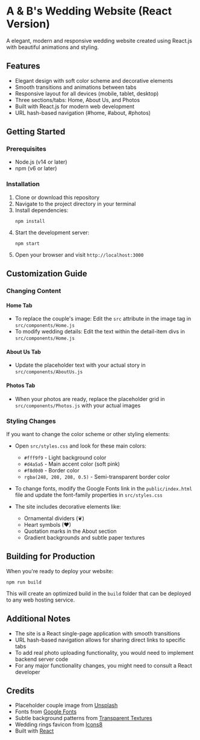 # A & B's Wedding Website (React Version)

A elegant, modern and responsive wedding website created using React.js with beautiful animations and styling.

## Features

- Elegant design with soft color scheme and decorative elements
- Smooth transitions and animations between tabs
- Responsive layout for all devices (mobile, tablet, desktop)
- Three sections/tabs: Home, About Us, and Photos
- Built with React.js for modern web development
- URL hash-based navigation (#home, #about, #photos)

## Getting Started

### Prerequisites

- Node.js (v14 or later)
- npm (v6 or later)

### Installation

1. Clone or download this repository
2. Navigate to the project directory in your terminal
3. Install dependencies:
   ```
   npm install
   ```
4. Start the development server:
   ```
   npm start
   ```
5. Open your browser and visit `http://localhost:3000`

## Customization Guide

### Changing Content

#### Home Tab
- To replace the couple's image: Edit the `src` attribute in the image tag in `src/components/Home.js`
- To modify wedding details: Edit the text within the detail-item divs in `src/components/Home.js`

#### About Us Tab
- Update the placeholder text with your actual story in `src/components/AboutUs.js`

#### Photos Tab
- When your photos are ready, replace the placeholder grid in `src/components/Photos.js` with your actual images

### Styling Changes

If you want to change the color scheme or other styling elements:

- Open `src/styles.css` and look for these main colors:
  - `#fff9f9` - Light background color
  - `#d4a5a5` - Main accent color (soft pink)
  - `#f8d0d0` - Border color
  - `rgba(248, 208, 208, 0.5)` - Semi-transparent border color

- To change fonts, modify the Google Fonts link in the `public/index.html` file and update the font-family properties in `src/styles.css`

- The site includes decorative elements like:
  - Ornamental dividers (❦)
  - Heart symbols (♥)
  - Quotation marks in the About section
  - Gradient backgrounds and subtle paper textures

## Building for Production

When you're ready to deploy your website:

```
npm run build
```

This will create an optimized build in the `build` folder that can be deployed to any web hosting service.

## Additional Notes

- The site is a React single-page application with smooth transitions
- URL hash-based navigation allows for sharing direct links to specific tabs
- To add real photo uploading functionality, you would need to implement backend server code
- For any major functionality changes, you might need to consult a React developer

## Credits

- Placeholder couple image from [Unsplash](https://unsplash.com)
- Fonts from [Google Fonts](https://fonts.google.com)
- Subtle background patterns from [Transparent Textures](https://www.transparenttextures.com/)
- Wedding rings favicon from [Icons8](https://icons8.com)
- Built with [React](https://reactjs.org/) 